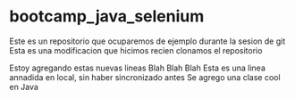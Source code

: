 # bootcamp_java_selenium
Este es un repositorio que ocuparemos de ejemplo durante la sesion de git
Esta es una modificacion que hicimos recien clonamos el repositorio

Estoy agregando estas nuevas lineas
Blah 
Blah
Blah
Esta es una linea annadida en local, sin haber sincronizado antes
Se agrego una clase cool en Java

